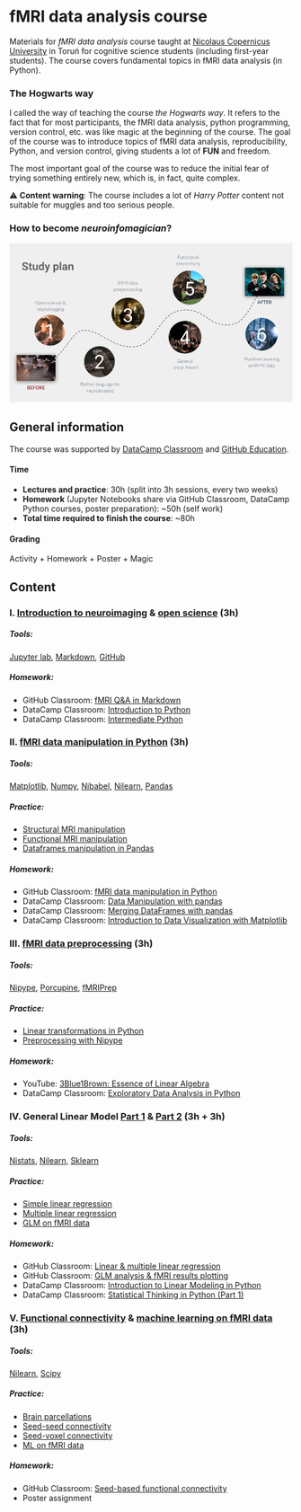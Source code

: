 # fMRI data analysis course

Materials for *fMRI data analysis* course taught at [Nicolaus Copernicus University](https://www.umk.pl/en/) in Toruń
for cognitive science students (including first-year students). The course covers fundamental topics in fMRI 
data analysis (in Python). 

### The Hogwarts way 
I called the way of teaching the course *the Hogwarts way*. It refers to the fact 
that for most participants, the fMRI data analysis, python programming, version control, etc. was like magic at the beginning of the course.
The goal of the course was to introduce topics of fMRI data analysis, reproducibility, 
Python, and version control, giving students a lot of **FUN**  and freedom. 
 

The most important goal of the course was to reduce the initial fear of trying something 
entirely new, which is, in fact, quite complex. 


:warning: **Content warning**:
The course includes a lot of *Harry Potter* content not suitable for muggles 
and too serious people.

### How to become *neuroinfomagician*?

![](images/fMRIDA_study_plan.png)


## General information

The course was supported by [DataCamp Classroom](datacamp.com/groups/education) and 
[GitHub Education](https://education.github.com/). 


#### Time
- **Lectures and practice**: 30h (split into 3h sessions, every two weeks)
- **Homework** (Jupyter Notebooks share via GitHub Classroom, DataCamp Python courses, poster preparation): ~50h (self work)
- **Total time required to finish the course**: ~80h

#### Grading 
Activity + Homework + Poster + Magic



## Content

### I. [Introduction to neuroimaging](https://github.com/fMRIAnalysisCourse/fmri-analysis-course/blob/master/00-introduction/00-fMRIDA_slides.pdf) & [open science](https://github.com/fMRIAnalysisCourse/fmri-analysis-course/blob/master/01-reproducible_neuroimaging/01-fMRIDA_slides.pdf) (3h)

##### Tools:
[Jupyter lab](https://jupyterlab.readthedocs.io/en/stable/), 
[Markdown](https://github.com/adam-p/markdown-here/wiki/Markdown-Cheatsheet), 
[GitHub](https://github.com/)

##### Homework:
- GitHub Classroom: [fMRI Q&A in Markdown](https://github.com/fMRIAnalysisCourse/01-homework/blob/master/01-fMRIDA_homework.ipynb)
- DataCamp Classroom: [Introduction to Python](https://learn.datacamp.com/courses/intro-to-python-for-data-science)
- DataCamp Classroom: [Intermediate Python](https://learn.datacamp.com/courses/intermediate-python)

### II. [fMRI data manipulation in Python](https://github.com/fMRIAnalysisCourse/fmri-analysis-course/blob/master/02-fmri_data_manipulation_in_python/fMRIDA_27-03-2020.pdf) (3h)

##### Tools: 
[Matplotlib](https://matplotlib.org/), 
[Numpy](https://numpy.org/), 
[Nibabel](https://nipy.org/nibabel/), 
[Nilearn](https://nilearn.github.io/), 
[Pandas](https://pandas.pydata.org/)

##### Practice:
- [Structural MRI manipulation](https://github.com/fMRIAnalysisCourse/fmri-analysis-course/blob/master/02-fmri_data_manipulation_in_python/00-structural_mri_manipulation_solution.ipynb)
- [Functional MRI manipulation](https://github.com/fMRIAnalysisCourse/fmri-analysis-course/blob/master/02-fmri_data_manipulation_in_python/01-functional_mri_manipulation_solution.ipynb)
- [Dataframes manipulation in Pandas](https://github.com/fMRIAnalysisCourse/fmri-analysis-course/blob/master/02-fmri_data_manipulation_in_python/02-data_frames_manipulation_solution.ipynb)

##### Homework:
- GitHub Classroom: [fMRI data manipulation in Python](https://github.com/fMRIAnalysisCourse/02-homework)
- DataCamp Classroom: [Data Manipulation with pandas](https://learn.datacamp.com/courses/data-manipulation-with-pandas)
- DataCamp Classroom: [Merging DataFrames with pandas](https://learn.datacamp.com/courses/merging-dataframes-with-pandas)
- DataCamp Classroom: [Introduction to Data Visualization with Matplotlib](https://learn.datacamp.com/courses/introduction-to-data-visualization-with-matplotlib)

### III. [fMRI data preprocessing](https://github.com/fMRIAnalysisCourse/fmri-analysis-course/blob/master/03-fmri_data_preprocessing/fMRIDA_10-04-2020_%233.pdf) (3h)
##### Tools: 
[Nipype](https://nipype.readthedocs.io/en/latest/), 
[Porcupine](https://giraffe.tools/porcupine/TimVanMourik/SomeGiraffeExample), 
[fMRIPrep](https://fmriprep.readthedocs.io/en/stable/)

##### Practice:
- [Linear transformations in Python](https://github.com/fMRIAnalysisCourse/fmri-analysis-course/blob/master/03-fmri_data_preprocessing/linear_transformations.ipynb)
- [Preprocessing with Nipype](https://github.com/fMRIAnalysisCourse/fmri-analysis-course/blob/master/03-fmri_data_preprocessing/fmri_preprocessing_nipype.ipynb)

##### Homework:
- YouTube: [3Blue1Brown: Essence of Linear Algebra](https://www.youtube.com/watch?v=fNk_zzaMoSs&list=PLZHQObOWTQDPD3MizzM2xVFitgF8hE_ab) 
- DataCamp Classroom: [Exploratory Data Analysis in Python](https://learn.datacamp.com/courses/exploratory-data-analysis-in-python)

### IV. General Linear Model [Part 1](https://github.com/fMRIAnalysisCourse/fmri-analysis-course/blob/master/04-general_linear_model/fMRIDA_24-04-2020_%234.pdf) & [Part 2](https://github.com/fMRIAnalysisCourse/fmri-analysis-course/blob/master/04-general_linear_model/fMRIDA_08-05-2020_%235.pdf) (3h + 3h)

##### Tools: 
[Nistats](https://nistats.github.io/), 
[Nilearn](https://nilearn.github.io/), 
[Sklearn](https://scikit-learn.org/stable/)

##### Practice: 
- [Simple linear regression](https://github.com/fMRIAnalysisCourse/fmri-analysis-course/blob/master/04-general_linear_model/simple_linear_regression.ipynb)
- [Multiple linear regression](https://github.com/fMRIAnalysisCourse/fmri-analysis-course/blob/master/04-general_linear_model/multiple_linear_regression.ipynb)
- [GLM on fMRI data](https://github.com/fMRIAnalysisCourse/fmri-analysis-course/blob/master/04-general_linear_model/glm_on_fMRI_data.ipynb)

##### Homework:
- GitHub Classroom: [Linear & multiple linear regression](https://github.com/fMRIAnalysisCourse/03-homework)
- GitHub Classroom: [GLM analysis & fMRI results plotting](https://github.com/fMRIAnalysisCourse/04-homework)
- DataCamp Classroom: [Introduction to Linear Modeling in Python](https://learn.datacamp.com/courses/introduction-to-linear-modeling-in-python)
- DataCamp Classroom: [Statistical Thinking in Python (Part 1)](https://learn.datacamp.com/courses/statistical-thinking-in-python-part-1)

### V. [Functional connectivity](https://github.com/fMRIAnalysisCourse/fmri-analysis-course/blob/master/05-functional_connectivity/fMRIDA_05-06-2020_%236.pdf) & [machine learning on fMRI data ](https://github.com/fMRIAnalysisCourse/fmri-analysis-course/blob/master/06-machine_learning/fMRIDA_05-06-2020_%237.pdf) (3h) 
##### Tools: 
[Nilearn](https://nilearn.github.io/), 
[Scipy](https://www.scipy.org/)

##### Practice:
- [Brain parcellations](https://github.com/fMRIAnalysisCourse/fmri-analysis-course/blob/master/05-functional_connectivity/brain_parcellations.ipynb)
- [Seed-seed connectivity](https://github.com/fMRIAnalysisCourse/fmri-analysis-course/blob/master/05-functional_connectivity/seed-seed_connectivity.ipynb)
- [Seed-voxel connectivity](https://github.com/fMRIAnalysisCourse/fmri-analysis-course/blob/master/05-functional_connectivity/seed-voxel_connectivity.ipynb)
- [ML on fMRI data](https://github.com/fMRIAnalysisCourse/fmri-analysis-course/blob/master/06-machine_learning/machine_learning_fMRI.ipynb) 

##### Homework: 
- GitHub Classroom: [Seed-based functional connectivity](https://github.com/fMRIAnalysisCourse/05-homework)
- Poster assignment 
